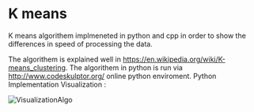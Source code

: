 # K means 

K means algorithem implmeneted in python and cpp in order to show the differences in speed of processing the data.

The algorithem is explained well in https://en.wikipedia.org/wiki/K-means_clustering.
The algorithem in python is run via http://www.codeskulptor.org/ online python enviroment.
Python Implementation Visualization :

![VisualizationAlgo](https://user-images.githubusercontent.com/15849186/77537448-ccee0980-6ea6-11ea-9397-bd12d95a9432.PNG)


